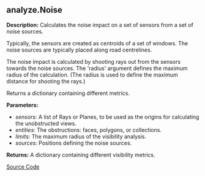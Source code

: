 ## analyze.Noise  
  
  
**Description:** Calculates the noise impact on a set of sensors from a set of noise sources.


Typically, the sensors are created as centroids of a set of windows. The noise sources are
typically placed along road centrelines.


The noise impact is calculated by shooting rays out from the sensors towards the noise sources.
The 'radius' argument defines the maximum radius of the calculation.
(The radius is used to define the maximum distance for shooting the rays.)


Returns a dictionary containing different metrics.

  
  
**Parameters:**  
  * *sensors:* A list of Rays or Planes, to be used as the origins for calculating the unobstructed views.  
  * *entities:* The obstructions: faces, polygons, or collections.  
  * *limits:* The maximum radius of the visibility analysis.  
  * *sources:* Positions defining the noise sources.  
  
**Returns:** A dictionary containing different visibility metrics.  

[Source Code](https://github.com/design-automation/mobius-sim-funcs/blob/main/src/modules/functions/analyze/Noise.ts) 